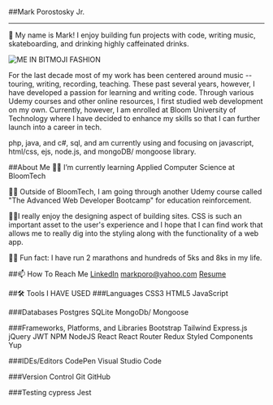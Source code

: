 ##Mark Porostosky Jr.

---

👋 My name is Mark! I enjoy building fun projects with code, writing music, skateboarding, and drinking highly caffeinated drinks.

![ME IN BITMOJI FASHION](https://myoctocat.com/assets/images/base-octocat.svg)

<!-- swap out when pushing to github -->

For the last decade most of my work has been centered around music --touring, writing, recording, teaching. These past several years, however, I have developed a passion for learning and writing code. Through various Udemy courses and other online resources, I first studied web development on my own. Currently, however, I am enrolled at Bloom University of Technology where I have decided to enhance my skills so that I can further launch into a career in tech.

php, java, and c#, sql, and am currently using and focusing on javascript, html/css, ejs, node.js, and mongoDB/ mongoose library.

##About Me
👨🏻 I’m currently learning Applied Computer Science at BloomTech

💪🏻 Outside of BloomTech, I am going through another Udemy course called "The Advanced Web Developer Bootcamp" for education reinforcement.

🤘🏻I really enjoy the designing aspect of building sites. CSS is such an important asset to the user's experience and I hope that I can find work that allows me to really dig into the styling along with the functionality of a web app.

👊🏻 Fun fact: I have run 2 marathons and hundreds of 5ks and 8ks in my life.

##📫 How To Reach Me
[LinkedIn](https://www.linkedin.com/in/markporo/)
markporo@yahoo.com
[Resume](https://docs.google.com/document/d/1AZLCNgAqQRZaL8bnWFh1k_vZux3gkdreJ_yiqqmZt70/edit?usp=sharing)

##🛠 Tools I HAVE USED
###Languages
CSS3
HTML5
JavaScript

###Databases
Postgres
SQLite
MongoDb/ Mongoose

###Frameworks, Platforms, and Libraries
Bootstrap
Tailwind
Express.js
jQuery
JWT
NPM
NodeJS
React
React Router
Redux
Styled Components
Yup

###IDEs/Editors
CodePen
Visual Studio Code

###Version Control
Git
GitHub

###Testing
cypress
Jest

<!--
**markporo/markporo** is a ✨ _special_ ✨ repository because its `README.md` (this file) appears on your GitHub profile.

Here are some ideas to get you started:

- 🔭 I’m currently working on ...
- 🌱 I’m currently learning ...
- 👯 I’m looking to collaborate on ...
- 🤔 I’m looking for help with ...
- 💬 Ask me about ...
- 📫 How to reach me: ...
- 😄 Pronouns: ...
- ⚡ Fun fact: ...
-->
